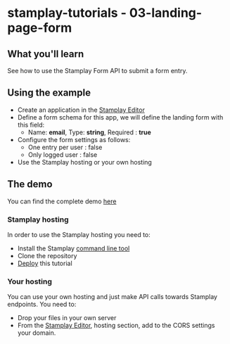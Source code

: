 stamplay-tutorials - 03-landing-page-form
========================================

## What you'll learn

See how to use the Stamplay Form API to submit a form entry.

## Using the example 

- Create an application in the [Stamplay Editor](https://editor.stamplay.com)
- Define a form schema for this app, we will define the landing form with this field:
    * Name: **email**, Type: **string**, Required : **true**
- Configure the form settings as follows:
    * One entry per user : false
    * Only logged user : false
- Use the Stamplay hosting or your own hosting 

## The demo

You can find the complete demo [here](https://landingpage.stamplayapp.com/)

### Stamplay hosting

In order to use the Stamplay hosting you need to: 
- Install the Stamplay [command line tool](https://stamplay.com/docs/hosting)
- Clone the repository
- [Deploy](https://stamplay.com/docs/hosting#deploying) this tutorial

### Your hosting

You can use your own hosting and just make API calls towards Stamplay endpoints.
You need to:
- Drop your files in your own server
- From the [Stamplay Editor](https://editor.stamplay.com), hosting section, add to the CORS settings your domain.